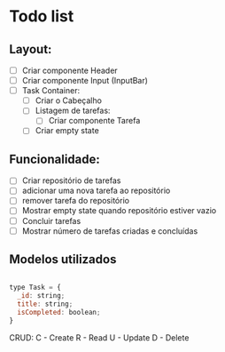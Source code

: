 # Todo list

## Layout:
- [ ] Criar componente Header
- [ ] Criar componente Input (InputBar)
- [ ] Task Container:
  - [ ] Criar o Cabeçalho
  - [ ] Listagem de tarefas:
    - [ ]  Criar componente Tarefa
  - [ ] Criar empty state

## Funcionalidade:
  - [ ] Criar repositório de tarefas
  - [ ] adicionar uma nova tarefa ao repositório
  - [ ] remover tarefa do repositório
  - [ ] Mostrar empty state quando repositório estiver vazio
  - [ ] Concluir tarefas
  - [ ] Mostrar número de tarefas criadas e concluídas

## Modelos utilizados

```javascript

type Task = {
  _id: string;
  title: string;
  isCompleted: boolean;
}

```

CRUD:
C - Create
R - Read
U - Update
D - Delete